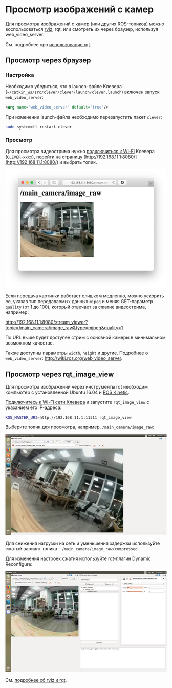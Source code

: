# Просмотр изображений с камер

Для просмотра изображений с камер (или других ROS-топиков) можно воспользоваться [rviz](rviz.md), rqt, или смотреть их через браузер, используя web\_video\_server.

См. подробнее про [использование rqt](rviz.md).

## Просмотр через браузер

### Настройка

Необходимо убедиться, что в launch-файле Клевера \(`~/catkin_ws/src/clever/clever/launch/clever.launch`\) включен запуск `web_video_server`:

```xml
<arg name="web_video_server" default="true"/>
```

При изменении launch-файла необходимо перезапустить пакет `clever`:

```bash
sudo systemctl restart clever
```

### Просмотр

Для просмотра видеострима нужно [подключиться к Wi-Fi](wifi.md) Клевера \(`CLEVER-xxxx`\), перейти на страницу [http://192.168.11.1:8080/](http://192.168.11.1:8080/) и выбрать топик.

![Просмотр web_video_server](../assets/web_video_server.png)

Если передача картинки работает слишком медленно, можно ускорить ее, указав тип передаваемых данных `mjpeg` и меняя GET-параметр `quality` (от 1 до 100), который отвечает за сжатие видеострима, например:

http://192.168.11.1:8080/stream_viewer?topic=/main_camera/image_raw&type=mjpeg&quality=1

По URL выше будет доступен стрим с основной камеры в минимальном возможном качестве.

Также доступны параметры `width`, `height` и другие. Подробнее о `web_video_server`: http://wiki.ros.org/web_video_server.

## Просмотр через rqt_image_view

Для просмотра изображений через инструменты rqt необходим компьютер с установленной Ubuntu 16.04 и [ROS Kinetic](http://wiki.ros.org/kinetic/Installation/Ubuntu).

[Подключитесь к Wi-Fi сети Клевера](wifi.md) и запустите `rqt_image_view` с указанием его IP-адреса:

```bash
ROS_MASTER_URI=http://192.168.11.1:11311 rqt_image_view
```

Выберите топик для просмотра, например, `/main_camera/image_raw`:

![rqt_image_view](../assets/rqt_image_view.jpg)

Для снижения нагрузки на сеть и уменьшения задержки используйте сжатый вариант топика – `/main_camera/image_raw/compressed`.

Для изменения настроек сжатия используйте rqt-плагин Dynamic Reconfigure:

![rqt_image_view+rqt_dynamic_reconfigure](../assets/rqt_image_view_dyn_rec.jpg)

См. [подробнее об rviz и rqt](rviz.md).
